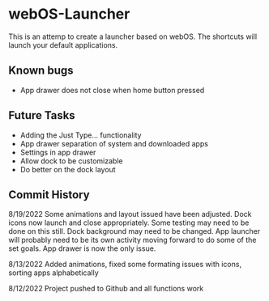 # webOS-Launcher
This is an attemp to create a launcher based on webOS. The shortcuts will launch your default applications.

## Known bugs
* App drawer does not close when home button pressed

## Future Tasks
* Adding the Just Type... functionality
* App drawer separation of system and downloaded apps
* Settings in app drawer
* Allow dock to be customizable
* Do better on the dock layout

## Commit History

8/19/2022
Some animations and layout issued have been adjusted. Dock icons now launch and close appropriately. Some testing may need to be done on this still. Dock background may need to be changed. App launcher will probably need to be its own activity moving forward to do some of the set goals. App drawer is now the only issue.

8/13/2022
Added animations, fixed some formating issues with icons, sorting apps alphabetically

8/12/2022
Project pushed to Github and all functions work
